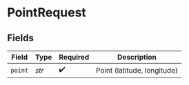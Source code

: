# PointRequest


## Fields

| Field                       | Type                        | Required                    | Description                 |
| --------------------------- | --------------------------- | --------------------------- | --------------------------- |
| `point`                     | *str*                       | :heavy_check_mark:          | Point (latitude, longitude) |